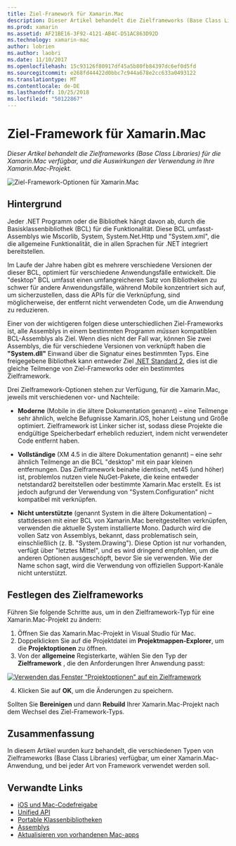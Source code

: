 ```yaml
---
title: Ziel-Framework für Xamarin.Mac
description: Dieser Artikel behandelt die Zielframeworks (Base Class Libraries) für die Xamarin.Mac verfügbar, und die Auswirkungen der Verwendung in Ihre Xamarin.Mac-Projekt.
ms.prod: xamarin
ms.assetid: AF21BE16-3F92-4121-AB4C-D51AC863D92D
ms.technology: xamarin-mac
author: lobrien
ms.author: laobri
ms.date: 11/10/2017
ms.openlocfilehash: 15c93126f80917df45a5b80fb84397dc6ef0d5fd
ms.sourcegitcommit: e268fd44422d0bbc7c944a678e2cc633a0493122
ms.translationtype: MT
ms.contentlocale: de-DE
ms.lasthandoff: 10/25/2018
ms.locfileid: "50122867"
---
```

# <a name="target-framework-for-xamarinmac"></a>Ziel-Framework für Xamarin.Mac

_Dieser Artikel behandelt die Zielframeworks (Base Class Libraries) für die Xamarin.Mac verfügbar, und die Auswirkungen der Verwendung in Ihre Xamarin.Mac-Projekt._

![Ziel-Framework-Optionen für Xamarin.Mac](target-framework-images/select-target.png "als Ziel für Xamarin.Mac Framework-Optionen")

## <a name="background"></a>Hintergrund

Jeder .NET Programm oder die Bibliothek hängt davon ab, durch die Basisklassenbibliothek (BCL) für die Funktionalität. Diese BCL umfasst-Assemblys wie Mscorlib, System, System.Net.Http und "System.xml", die die allgemeine Funktionalität, die in allen Sprachen für .NET integriert bereitstellen.

Im Laufe der Jahre haben gibt es mehrere verschiedene Versionen der dieser BCL, optimiert für verschiedene Anwendungsfälle entwickelt. Die "desktop" BCL umfasst einen umfangreicheren Satz von Bibliotheken zu schwer für andere Anwendungsfälle, während Mobile konzentriert sich auf, um sicherzustellen, dass die APIs für die Verknüpfung, sind möglicherweise, der entfernt nicht verwendeten Code, um die Anwendung zu reduzieren.

Einer von der wichtigeren folgen diese unterschiedlichen Ziel-Frameworks ist, alle Assemblys in einem bestimmten Programm *müssen* kompatiblen BCL-Assemblys als Ziel. Wenn dies nicht der Fall war, können Sie zwei Assemblys, die für verschiedene Versionen von verknüpft haben die **"System.dll"** Einwand über die Signatur eines bestimmten Typs. Eine freigegebene Bibliothek kann entweder Ziel [.NET Standard 2](https://blog.xamarin.com/share-code-net-standard-2-0/), dies ist die gleiche Teilmenge von Ziel-Frameworks oder ein bestimmtes Zielframework.

Drei Zielframework-Optionen stehen zur Verfügung, für die Xamarin.Mac, jeweils mit verschiedenen vor- und Nachteile:

- **Moderne** (Mobile in die ältere Dokumentation genannt) – eine Teilmenge sehr ähnlich, welche Befugnisse Xamarin.iOS, hoher Leistung und Größe optimiert. Zielframework ist Linker sicher ist, sodass diese Projekte die endgültige Speicherbedarf erheblich reduziert, indem nicht verwendeter Code entfernt haben.

- **Vollständige** (XM 4.5 in die ältere Dokumentation genannt) – eine sehr ähnlich Teilmenge an die BCL "desktop" mit ein paar kleinen entfernungen. Das Zielframework beinahe identisch, net45 (und höher) ist, problemlos nutzen viele NuGet-Pakete, die keine entweder netstandard2 bereitstellen oder bestimmte Xamarin.Mac erstellt. Es ist jedoch aufgrund der Verwendung von "System.Configuration" nicht kompatibel mit verknüpfen.

- **Nicht unterstützte** (genannt System in die ältere Dokumentation) – stattdessen mit einer BCL von Xamarin.Mac bereitgestellten verknüpfen, verwenden die aktuelle System installierte Mono. Dadurch wird die vollen Satz von Assemblys, bekannt, dass problematisch sein, einschließlich (z. B. "System.Drawing"). Diese Option ist nur vorhanden, verfügt über "letztes Mittel", und es wird dringend empfohlen, um die anderen Optionen ausgeschöpft, bevor Sie sie verwenden. Wie der Name schon sagt, wird die Verwendung von offiziellen Support-Kanäle nicht unterstützt.

## <a name="setting-the-target-framework"></a>Festlegen des Zielframeworks

Führen Sie folgende Schritte aus, um in den Zielframework-Typ für eine Xamarin.Mac-Projekt zu ändern:

1. Öffnen Sie das Xamarin.Mac-Projekt in Visual Studio für Mac.
2. Doppelklicken Sie auf die Projektdatei im **Projektmappen-Explorer**, um die **Projektoptionen** zu öffnen.
3. Von der **allgemeine** Registerkarte, wählen Sie den Typ der **Zielframework** , die den Anforderungen Ihrer Anwendung passt:

  [![Verwenden das Fenster "Projektoptionen" auf ein Zielframework](target-framework-images/select-target-full.png "mit, dass das Fenster \"Projektoptionen\" Wählen Sie ein Zielframework")](target-framework-images/select-target-full-large.png#lightbox)

4. Klicken Sie auf **OK**, um die Änderungen zu speichern.

Sollten Sie **Bereinigen** und dann **Rebuild** Ihrer Xamarin.Mac-Projekt nach dem Wechsel des Ziel-Framework-Typs.

## <a name="summary"></a>Zusammenfassung

In diesem Artikel wurden kurz behandelt, die verschiedenen Typen von Zielframeworks (Base Class Libraries) verfügbar, um einer Xamarin.Mac-Anwendung, und bei jeder Art von Framework verwendet werden soll.


## <a name="related-links"></a>Verwandte Links

- [iOS und Mac-Codefreigabe](~/cross-platform/macios/index.md)
- [Unified API](~/cross-platform/macios/unified/index.md)
- [Portable Klassenbibliotheken](~/cross-platform/app-fundamentals/pcl.md)
- [Assemblys](~/cross-platform/internals/available-assemblies.md)
- [Aktualisieren von vorhandenen Mac-apps](~/cross-platform/macios/unified/updating-mac-apps.md)
